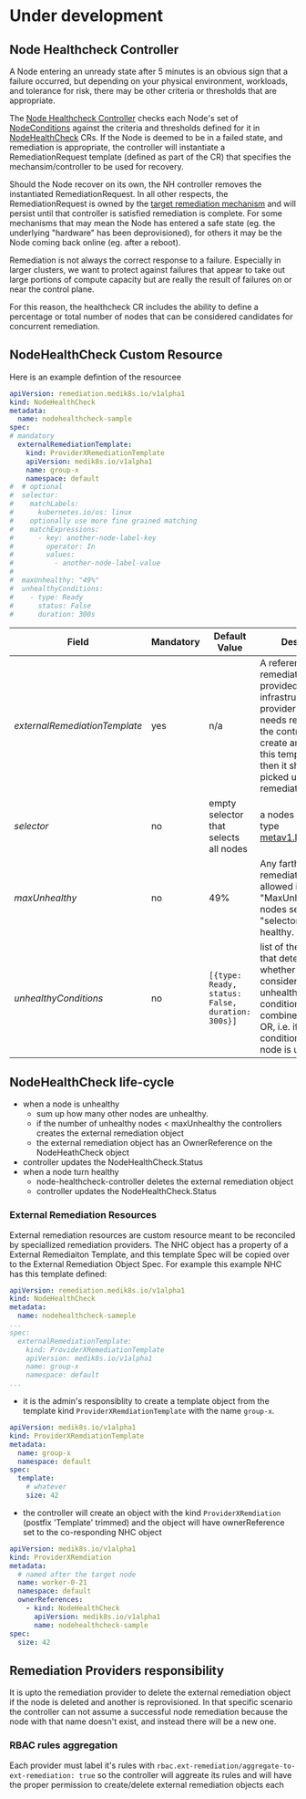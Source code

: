 # Under development

## Node Healthcheck Controller

A Node entering an unready state after 5 minutes is an obvious sign that a
failure occurred, but depending on your physical environment, workloads, and
tolerance for risk, there may be other criteria or thresholds that are
appropriate.

The [Node Healthcheck Controller]() checks each Node's set of [NodeConditions]()
against the criteria and thresholds defined for it in [NodeHealthCheck]() CRs.
If the Node is deemed to be in a failed state, and remediation is appropriate,
the controller will instantiate a RemediationRequest template (defined as part
of the CR) that specifies the mechansim/controller to be used for recovery.

Should the Node recover on its own, the NH controller removes the instantiated
RemediationRequest.  In all other respects, the RemediationRequest is owned by
the [target remediation mechanism]() and will persist until that controller is
satisfied remediation is complete.  For some mechanisms that may mean the Node
has entered a safe state (eg. the underlying "hardware" has been deprovisioned),
for others it may be the Node coming back online (eg. after a reboot).

Remediation is not always the correct response to a failure.  Especially in
larger clusters, we want to protect against failures that appear to take out
large portions of compute capacity but are really the result of failures on or
near the control plane.

For this reason, the healthcheck CR includes the ability to define a percentage
or total number of nodes that can be considered candidates for concurrent
remediation.

## NodeHealthCheck Custom Resource

Here is an example defintion of the resourcee

```yaml
apiVersion: remediation.medik8s.io/v1alpha1
kind: NodeHealthCheck
metadata:
  name: nodehealthcheck-sample
spec:
# mandatory
  externalRemediationTemplate:
    kind: ProviderXRemediationTemplate
    apiVersion: medik8s.io/v1alpha1
    name: group-x
    namespace: default
#  # optional
#  selector:
#    matchLabels:
#      kubernetes.io/os: linux
#    optionally use more fine grained matching
#    matchExpressions:
#      - key: another-node-label-key
#        operator: In
#        values:
#          - another-node-label-value
#
#  maxUnhealthy: "49%"
#  unhealthyConditions:
#    - type: Ready
#      status: False
#      duration: 300s

```

| Field | Mandatory | Default Value | Description |
| --- | --- | --- | --- |
| _externalRemediationTemplate_ | yes | n/a | A reference to a remediation template provided by an infrastructure provider. If a node needs remediation the controller will create an object from this template and then it should be picked up by a remediation provider.|
| _selector_ | no | empty selector that selects all nodes | a nodes selector of type [metav1.LabelSelector](https://pkg.go.dev/k8s.io/apimachinery/pkg/apis/meta/v1#LabelSelector) | 
| _maxUnhealthy_ | no | 49% | Any farther remediation is only allowed if at most "MaxUnhealthy" nodes selected by "selector" are not healthy.| 
| _unhealthyConditions_ | no | `[{type: Ready, status: False, duration: 300s}]` | list of the conditions that determine whether a node is considered unhealthy.  The conditions are combined in a logical OR, i.e. if any of the conditions is met, the node is unhealthy.|

## NodeHealthCheck life-cycle

- when a node is unhealthy
  - sum up how many other nodes are unhealthy.
  - if the number of unhealthy nodes < maxUnhealthy the controllers creates the external remediation object
  - the external remediation object has an OwnerReference on the NodeHeathCheck object
- controller updates the NodeHealthCheck.Status
- when a node turn healthy
  - node-healthcheck-controller deletes the external remediation object
  - controller updates the NodeHealthCheck.Status 


### External Remediation Resources

External remediation resources are custom resource meant to be reconciled by speciallized remediation providers.
The NHC object has a property of a External Remediaiton Template, and this template Spec will be
copied over to the External Remediation Object Spec.
For example this example NHC has this template defined:

```yaml
apiVersion: remediation.medik8s.io/v1alpha1
kind: NodeHealthCheck
metadata:
  name: nodehealthcheck-sameple
...
spec:
  externalRemediationTemplate:
    kind: ProviderXRemediationTemplate
    apiVersion: medik8s.io/v1alpha1
    name: group-x
    namespace: default
...

```

- it is the admin's responsiblity to create a template object from the template kind `ProviderXRemdiationTemplate`
  with the name `group-x`.

```yaml
apiVersion: medik8s.io/v1alpha1
kind: ProviderXRemdiationTemplate
metadata:
  name: group-x
  namespace: default
spec:
  template:
    # whatever
    size: 42

```
- the controller will create an object with the kind `ProviderXRemdiation` (postfix 'Template' trimmed)
  and the object will have ownerReference set to the co-responding NHC object

```yaml
apiVersion: medik8s.io/v1alpha1
kind: ProviderXRemdiation
metadata:
  # named after the target node
  name: worker-0-21
  namespace: default
  ownerReferences:
    - kind: NodeHealthCheck
      apiVersion: medik8s.io/v1alpha1
      name: nodehealthcheck-sample
spec:
  size: 42

```

## Remediation Providers responsibility

  It is upto the remediation provider to delete the external remediation object if the node is deleted and another is
  reprovisioned. In that specific scenario the controller can not assume a successful node remediation because the
  node with that name doesn't exist, and instead there will be a new one.

### RBAC rules aggregation

Each provider must label it's rules with `rbac.ext-remediation/aggregate-to-ext-remediation: true` so the controller
will aggreate its rules and will have the proper permission to create/delete external remediation objects
  each 
